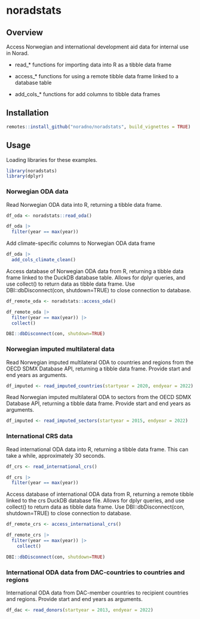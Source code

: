 # noradstats


## Overview

Access Norwegian and international development aid data for internal use
in Norad.

- read\_\* functions for importing data into R as a tibble data frame

- access\_\* functions for using a remote tibble data frame linked to a
  database table

- add_cols\_\* functions for add columns to tibble data frames

## Installation

``` r
remotes::install_github("noradno/noradstats", build_vignettes = TRUE)
```

## Usage

Loading libraries for these examples.

``` r
library(noradstats)
library(dplyr)
```

### Norwegian ODA data

Read Norwegian ODA data into R, returning a tibble data frame.

``` r
df_oda <- noradstats::read_oda()

df_oda |> 
  filter(year == max(year))
```

Add climate-specific columns to Norwegian ODA data frame

``` r
df_oda |> 
  add_cols_climate_clean()
```

Access database of Norwegian ODA data from R, returning a tibble data
frame linked to the DuckDB database table. Allows for dplyr queries, and
use collect() to return data as tibble data frame. Use
DBI::dbDisconnect(con, shutdown=TRUE) to close connection to database.

``` r
df_remote_oda <- noradstats::access_oda()

df_remote_oda |> 
  filter(year == max(year)) |> 
  collect()

DBI::dbDisconnect(con, shutdown=TRUE)
```

### Norwegian imputed multilateral data

Read Norwegian imputed multilateral ODA to countries and regions from
the OECD SDMX Database API, returning a tibble data frame. Provide start
and end years as arguments.

``` r
df_imputed <- read_imputed_countries(startyear = 2020, endyear = 2022)
```

Read Norwegian imputed multilateral ODA to sectors from the OECD SDMX
Database API, returning a tibble data frame. Provide start and end years
as arguments.

``` r
df_imputed <- read_imputed_sectors(startyear = 2015, endyear = 2022)
```

### International CRS data

Read international ODA data into R, returning a tibble data frame. This
can take a while, approximately 30 seconds.

``` r
df_crs <- read_international_crs()

df_crs |> 
  filter(year == max(year))
```

Access database of international ODA data from R, returning a remote
tibble linked to the crs DuckDB database file. Allows for dplyr queries,
and use collect() to return data as tibble data frame. Use
DBI::dbDisconnect(con, shutdown=TRUE) to close connection to database.

``` r
df_remote_crs <- access_international_crs()

df_remote_crs |> 
  filter(year == max(year)) |> 
    collect()

DBI::dbDisconnect(con, shutdown=TRUE)
```

### International ODA data from DAC-countries to countries and regions

International ODA data from DAC-member countries to recipient countries
and regions. Provide start and end years as arguments.

``` r
df_dac <- read_donors(startyear = 2013, endyear = 2022)
```
